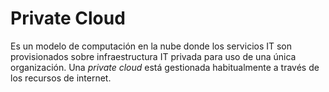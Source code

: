 # Private Cloud

Es un modelo de computación en la nube donde los servicios IT son provisionados sobre infraestructura IT privada para uso de una única organización. Una _private cloud_ está gestionada habitualmente a través de los recursos de internet.
